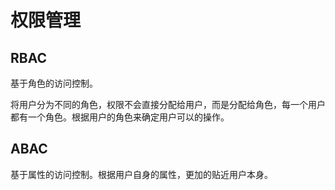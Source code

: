 # 权限管理

## RBAC

基于角色的访问控制。

将用户分为不同的角色，权限不会直接分配给用户，而是分配给角色，每一个用户都有一个角色。根据用户的角色来确定用户可以的操作。

## ABAC

基于属性的访问控制。根据用户自身的属性，更加的贴近用户本身。